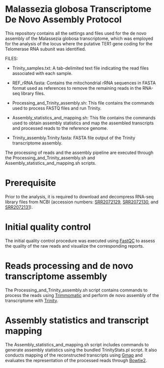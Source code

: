 # Malassezia globosa Transcriptome De Novo Assembly Protocol

This repository contains all the settings and files used for the de novo assembly of the Malassezia globosa transcriptome, which was employed for the analysis of the locus where the putative TER1 gene coding for the Telomerase RNA subunit was identified.

FILES:

- Trinity_samples.txt: A tab-delimited text file indicating the read files associated with each sample.

- REF_rRNA.fasta: Contains the mitochondrial rRNA sequences in FASTA format used as references to remove the remaining reads in the RNA-seq library files.

- Processing_and_Trinity_assembly.sh: This file contains the commands used to process FASTQ files and run Trinity.

- Assembly_statistics_and_mapping.sh: This file contains the commands used to obtain assembly statistics and map the assembled transcripts and processed reads to the reference genome.

- Trinity_assembly.Trinity.fasta: FASTA file output of the Trinity transcriptome assembly.

The processing of reads and the assembly pipeline are executed through the Processing_and_Trinity_assembly.sh and Assembly_statistics_and_mapping.sh scripts.

# Prerequisite

Prior to the analysis, it is required to download and decompress RNA-seq library files from NCBI (accession numbers: [SRR2072129](https://www.ncbi.nlm.nih.gov/sra/SRR2072129), [SRR2072130](https://www.ncbi.nlm.nih.gov/sra/?term=SRR2072130), and [SRR2072131](https://www.ncbi.nlm.nih.gov/sra/?term=SRR2072131)).

# Initial quality control

The initial quality control procedure was executed using [FastQC](https://www.bioinformatics.babraham.ac.uk/projects/fastqc/) to assess the quality of the raw reads and visualize the corresponding reports.

# Reads processing and de novo transcriptome assembly

The Processing_and_Trinity_assembly.sh script contains commands to process the reads using [Trimmomatic](https://github.com/timflutre/trimmomatic) and perform de novo assembly of the transcriptome with [Trinity](https://github.com/trinityrnaseq/trinityrnaseq).

# Assembly statistics and transcript mapping

The Assembly_statistics_and_mapping.sh script includes commands to generate assembly statistics using the bundled TrinityStats.pl script. It also conducts mapping of the reconstructed transcripts using [Gmap](http://research-pub.gene.com/gmap/) and evaluates the representation of the processed reads through [Bowtie2](https://github.com/BenLangmead/bowtie2).
